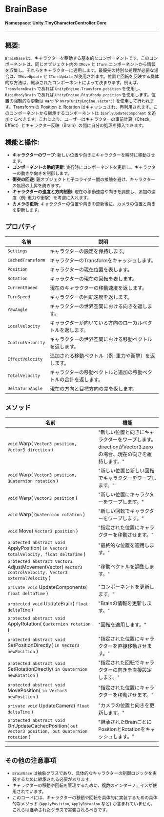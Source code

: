 ﻿# BrainBase

#### **Namespace**: Unity.TinyCharacterController.Core
---

## 概要:
`BrainBase` は、キャラクターを駆動する基本的なコンポーネントです。このコンポーネントは、同じオブジェクト内の `IMove` と `ITurn` コンポーネントから情報を収集し、それらをキャラクターに適用します。最優先の特別な処理が必要な場合は、`IMoveUpdate` と `ITurnUpdate` が使用されます。位置と回転を反映する具体的な方法は、継承されたコンポーネントによって決まります。例えば、`TransformBrain` であれば `UnityEngine.Transform.position` を使用し、`RigidbodyBrain` であれば `UnityEngine.Rigidbody.position` を使用します。位置の強制的な更新は `Warp` や `Warp(UnityEngine.Vector3)` を使用して行われます。Transform の Position と Rotation はキャッシュされ、再利用されます。このコンポーネントから継承するコンポーネントは `IEarlyUpdateComponent` を追加するべきです。これにより、ユーザーはキャラクターの事前計算（Check, Effect）とキャラクター反映（Brain）の間に自分の処理を挿入できます。

## 機能と操作:
- **キャラクターのワープ**: 新しい位置や向きにキャラクターを瞬時に移動させます。
- **コンポーネントの動的更新**: 実行時にコンポーネントを更新し、キャラクターの動きや向きを制御します。
- **衝突の回避**: 親オブジェクトと子コライダー間の接触を避け、キャラクターの無限の上昇を防ぎます。
- **キャラクターの速度と方向制御**: 現在の移動速度や向きを調整し、追加の速度（例: 重力や衝撃）を考慮に入れます。
- **カメラの更新**: キャラクターの位置や向きの更新後に、カメラの位置と向きを更新します。

## プロパティ
| 名前 | 説明 |
|------------------|------|
| `Settings` | キャラクターの設定を保持します。 |
| `CachedTransform` | キャラクターのTransformをキャッシュします。 |
| `Position` | キャラクターの現在位置を表します。 |
| `Rotation` | キャラクターの現在の回転を表します。 |
| `CurrentSpeed` | 現在のキャラクターの移動速度を返します。 |
| `TurnSpeed` | キャラクターの回転速度を返します。 |
| `YawAngle` | キャラクターの世界空間における向きを返します。 |
| `LocalVelocity` | キャラクターが向いている方向のローカルベクトルを返します。 |
| `ControlVelocity` | キャラクターの世界空間における移動ベクトルを返します。 |
| `EffectVelocity` | 追加される移動ベクトル（例: 重力や衝撃）を返します。 |
| `TotalVelocity` | キャラクターの移動ベクトルと追加の移動ベクトルの合計を返します。 |
| `DeltaTurnAngle` | 現在の方向と目標方向の差を返します。 |

## メソッド
| 名前 | 機能 |
|------------------|------|
|  ``void`` Warp( ``Vector3 position, Vector3 direction`` )  | "新しい位置と向きにキャラクターをワープします。directionがVector3.zeroの場合、現在の向きを維持します。" |
|  ``void`` Warp( ``Vector3 position, Quaternion rotation`` )  | "新しい位置と新しい回転でキャラクターをワープします。" |
|  ``void`` Warp( ``Vector3 position`` )  | "新しい位置にキャラクターをワープします。" |
|  ``void`` Warp( ``Quaternion rotation`` )  | "新しい回転でキャラクターをワープします。" |
|  ``void`` Move( ``Vector3 position`` )  | "指定された位置にキャラクターを移動させます。" |
|  ``protected abstract void`` ApplyPosition( ``in Vector3 totalVelocity, float deltaTime`` )  | "最終的な位置を適用します。" |
|  ``protected abstract Vector3`` AdjustMovementVector( ``Vector3 controlVelocity, Vector3 externalVelocity`` )  | "移動ベクトルを調整します。" |
|  ``private void`` UpdateComponents( ``float deltaTime`` )  | "コンポーネントを更新します。" |
|  ``protected void`` UpdateBrain( ``float deltaTime`` )  | "Brainの情報を更新します。" |
|  ``protected abstract void`` ApplyRotation( ``Quaternion rotation`` )  | "回転を適用します。" |
|  ``protected abstract void`` SetPositionDirectly( ``in Vector3 newPosition`` )  | "指定された位置にキャラクターを直接移動させます。" |
|  ``protected abstract void`` SetRotationDirectly( ``in Quaternion newRotation`` )  | "指定された回転でキャラクターの向きを直接設定します。" |
|  ``protected abstract void`` MovePosition( ``in Vector3 newPosition`` )  | "指定された位置にキャラクターを移動させます。" |
|  ``private void`` UpdateCamera( ``float deltaTime`` )  | "カメラの位置と向きを更新します。" |
|  ``protected abstract void`` OnUpdateCachedPosition( ``out Vector3 position, out Quaternion rotation`` )  | "継承されたBrainごとにPositionとRotationをキャッシュします。" |

---
## その他の注意事項
- `BrainBase` は抽象クラスであり、具体的なキャラクターの制御ロジックを実装するために継承される必要があります。
- キャラクターの移動や回転を管理するために、複数のインターフェイスが使用されています。
- このコードには、キャラクターの移動や回転を具体的に実装するための具体的なメソッド (`ApplyPosition`, `ApplyRotation` など) が含まれていません。これらは継承されたクラスで実装されるべきです。


